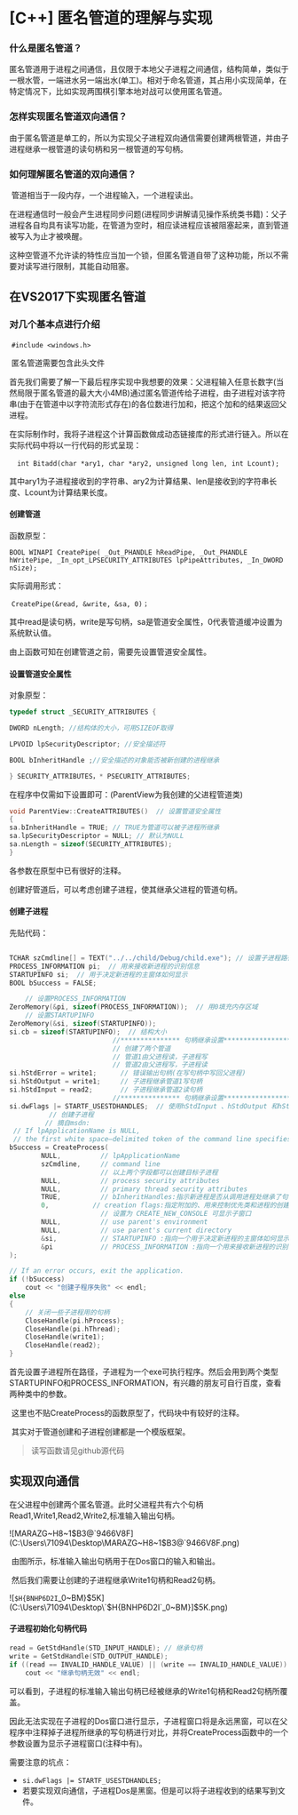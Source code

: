 # [C++] 匿名管道的理解与实现 

### 什么是匿名管道？

​	匿名管道用于进程之间通信，且仅限于本地父子进程之间通信，结构简单，类似于一根水管，一端进水另一端出水(单工)。相对于命名管道，其占用小实现简单，在特定情况下，比如实现两围棋引擎本地对战可以使用匿名管道。

### 怎样实现匿名管道双向通信？

​	由于匿名管道是单工的，所以为实现父子进程双向通信需要创建两根管道，并由子进程继承一根管道的读句柄和另一根管道的写句柄。

### 如何理解匿名管道的双向通信？

​	管道相当于一段内存，一个进程输入，一个进程读出。

​	在进程通信时一般会产生进程同步问题(进程同步讲解请见操作系统类书籍)：父子进程各自均具有读写功能，在管道为空时，相应读进程应该被阻塞起来，直到管道被写入为止才被唤醒。

​	这种空管道不允许读的特性应当加一个锁，但匿名管道自带了这种功能，所以不需要对读写进行限制，其能自动阻塞。

## 在VS2017下实现匿名管道

### 对几个基本点进行介绍

​	`#include <windows.h>`

​	匿名管道需要包含此头文件

​	首先我们需要了解一下最后程序实现中我想要的效果：父进程输入任意长数字(当然局限于匿名管道的最大大小4MB)通过匿名管道传给子进程，由子进程对该字符串(由于在管道中以字符流形式存在)的各位数进行加和，把这个加和的结果返回父进程。

​	在实际制作时，我将子进程这个计算函数做成动态链接库的形式进行链入。所以在实际代码中将以一行代码的形式呈现：

​	 `	int Bitadd(char *ary1, char *ary2, unsigned long len, int Lcount);`

​	其中ary1为子进程接收到的字符串、ary2为计算结果、len是接收到的字符串长度、Lcount为计算结果长度。

#### 创建管道

函数原型：

`BOOL WINAPI CreatePipe( _Out_PHANDLE hReadPipe, _Out_PHANDLE hWritePipe, _In_opt_LPSECURITY_ATTRIBUTES lpPipeAttributes, _In_DWORD nSize);`

实际调用形式：

​	`CreatePipe(&read, &write, &sa, 0)；`

其中read是读句柄，write是写句柄，sa是管道安全属性，0代表管道缓冲设置为系统默认值。

由上函数可知在创建管道之前，需要先设置管道安全属性。

#### 设置管道安全属性

对象原型：

```c++
typedef struct _SECURITY_ATTRIBUTES {

DWORD nLength; //结构体的大小，可用SIZEOF取得

LPVOID lpSecurityDescriptor; //安全描述符

BOOL bInheritHandle ;//安全描述的对象能否被新创建的进程继承

} SECURITY_ATTRIBUTES，* PSECURITY_ATTRIBUTES;

```

在程序中仅需如下设置即可：(ParentView为我创建的父进程管道类)

```c++
void ParentView::CreateATTRIBUTES()  // 设置管道安全属性
{
sa.bInheritHandle = TRUE; // TRUE为管道可以被子进程所继承  
sa.lpSecurityDescriptor = NULL; // 默认为NULL
sa.nLength = sizeof(SECURITY_ATTRIBUTES);
}
```
各参数在原型中已有很好的注释。

创建好管道后，可以考虑创建子进程，使其继承父进程的管道句柄。

#### 创建子进程

先贴代码：

```C++
	
TCHAR szCmdline[] = TEXT("../../child/Debug/child.exe"); // 设置子进程路径
PROCESS_INFORMATION pi;  // 用来接收新进程的识别信息
STARTUPINFO si;  // 用于决定新进程的主窗体如何显示
BOOL bSuccess = FALSE;

	// 设置PROCESS_INFORMATION
ZeroMemory(&pi, sizeof(PROCESS_INFORMATION));  // 用0填充内存区域
	// 设置STARTUPINFO
ZeroMemory(&si, sizeof(STARTUPINFO));
si.cb = sizeof(STARTUPINFO);  // 结构大小
						  //*************** 句柄继承设置******************
						  // 创建了两个管道
						  // 管道1由父进程读，子进程写
						  // 管道2由父进程写，子进程读
si.hStdError = write1;      // 错误输出句柄(在写句柄中写回父进程)
si.hStdOutput = write1;     // 子进程继承管道1写句柄
si.hStdInput = read2;	    // 子进程继承管道2读句柄
						  //*************** 句柄继承设置******************
si.dwFlags |= STARTF_USESTDHANDLES;  // 使用hStdInput 、hStdOutput 和hStdError 成员  
          // 创建子进程
		 // 摘自msdn:
 // If lpApplicationName is NULL, 
 // the first white space–delimited token of the command line specifies the module name. 
bSuccess = CreateProcess(
		NULL,          // lpApplicationName
		szCmdline,     // command line 
					   // 以上两个字段都可以创建目标子进程
		NULL,          // process security attributes 
		NULL,          // primary thread security attributes 
		TRUE,          // bInheritHandles:指示新进程是否从调用进程处继承了句柄
		0,   		 // creation flags:指定附加的、用来控制优先类和进程的创建的标志。
					   // 设置为 CREATE_NEW_CONSOLE 可显示子窗口
		NULL,          // use parent's environment 
		NULL,          // use parent's current directory 
		&si,		   // STARTUPINFO :指向一个用于决定新进程的主窗体如何显示的STARTUPINFO结构体
		&pi			   // PROCESS_INFORMATION :指向一个用来接收新进程的识别信息的PROCESS_INFORMATION结构体
);

// If an error occurs, exit the application. 
if (!bSuccess)
	cout << "创建子程序失败" << endl;
else
{
	// 关闭一些子进程用的句柄
	CloseHandle(pi.hProcess);
	CloseHandle(pi.hThread);
	CloseHandle(write1);
	CloseHandle(read2);
}
```

​	首先设置子进程所在路径，子进程为一个exe可执行程序。然后会用到两个类型STARTUPINFO和PROCESS_INFORMATION，有兴趣的朋友可自行百度，查看两种类中的参数。

​	这里也不贴CreateProcess的函数原型了，代码块中有较好的注释。

​	其实对于管道创建和子进程创建都是一个模版框架。



> 读写函数请见github源代码



## 实现双向通信

​	在父进程中创建两个匿名管道。此时父进程共有六个句柄Read1,Write1,Read2,Write2,标准输入输出句柄。

![MARAZG~H8~1$B3@`9466V8F](C:\Users\71094\Desktop\MARAZG~H8~1$B3@`9466V8F.png)

​	由图所示，标准输入输出句柄用于在Dos窗口的输入和输出。

​	然后我们需要让创建的子进程继承Write1句柄和Read2句柄。

![`$H{BNHP6D2I`_0~BM}$5K](C:\Users\71094\Desktop\`$H{BNHP6D2I`_0~BM}]$5K.png)

#### 子进程初始化句柄代码

```C++
read = GetStdHandle(STD_INPUT_HANDLE); // 继承句柄
write = GetStdHandle(STD_OUTPUT_HANDLE);
if ((read == INVALID_HANDLE_VALUE) || (write == INVALID_HANDLE_VALUE))
	cout << "继承句柄无效" << endl;
```

​	可以看到，子进程的标准输入输出句柄已经被继承的Write1句柄和Read2句柄所覆盖。

​	因此无法实现在子进程的Dos窗口进行显示，子进程窗口将是永远黑窗，可以在父程序中注释掉子进程所继承的写句柄进行对比，并将CreateProcess函数中的一个参数设置为显示子进程窗口(注释中有)。



需要注意的坑点：

- `si.dwFlags |= STARTF_USESTDHANDLES;`  
- 若要实现双向通信，子进程Dos是黑窗。但是可以将子进程收到的结果写到文件。